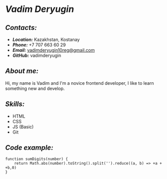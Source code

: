 # ***Vadim Deryugin***
## ***Contacts:***
- ***Location:*** Kazakhstan, Kostanay
- ***Phone:*** +7 707 663 60 29
- ***Email:*** vadimderyugin10reg@gmail.com
- ***GitHub:*** vadimderyugin
## ***About me:***
Hi, my name is Vadim and I'm a novice frontend developer, I like to learn something new and develop.
## ***Skills:***
- HTML
- CSS
- JS (Basic)
- Git
## ***Code example:***
```
function sumDigits(number) {
	return Math.abs(number).toString().split('').reduce((a, b) => +a + +b,0)
}
